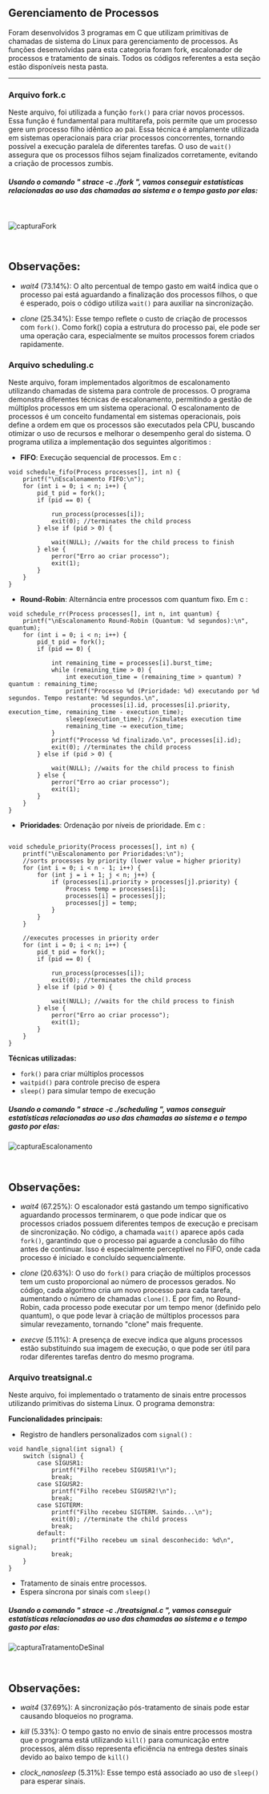 ## Gerenciamento de Processos

Foram desenvolvidos 3 programas em C que utilizam primitivas de chamadas de sistema do Linux para gerenciamento de processos. As funções desenvolvidas para esta categoria foram fork, escalonador de processos e tratamento de sinais. Todos os códigos referentes a esta seção estão disponíveis nesta pasta.

---

### Arquivo fork.c

Neste arquivo, foi utilizada a função `fork()` para criar novos processos. Essa função é fundamental para multitarefa, pois permite que um processo gere um processo filho idêntico ao pai. Essa técnica é amplamente utilizada em sistemas operacionais para criar processos concorrentes, tornando possível a execução paralela de diferentes tarefas. O uso de `wait()` assegura que os processos filhos sejam finalizados corretamente, evitando a criação de processos zumbis.



##### Usando o comando " strace -c ./fork ", vamos conseguir estatísticas relacionadas ao uso das chamadas ao sistema e o tempo gasto por elas: 
<p>&nbsp;</p>







![capturaFork](https://github.com/user-attachments/assets/c20a6304-d2ed-4070-bd30-1ea86e795d57)
<p>&nbsp;</p>


## Observações:

- *wait4* (73.14%): O alto percentual de tempo gasto em wait4 indica que o processo pai está aguardando a finalização dos processos filhos, o que é esperado, pois o código utiliza `wait()` para auxiliar na sincronizaçâo.

- *clone* (25.34%): Esse tempo reflete o custo de criação de processos com `fork()`. Como fork() copia a estrutura do processo pai, ele pode ser uma operação cara, especialmente se muitos processos forem criados rapidamente.


### Arquivo scheduling.c

Neste arquivo, foram implementados algoritmos de escalonamento utilizando chamadas de sistema para controle de processos. O programa demonstra diferentes técnicas de escalonamento, permitindo a gestão de múltiplos processos em um sistema operacional. O escalonamento de processos é um conceito fundamental em sistemas operacionais, pois define a ordem em que os processos são executados pela CPU, buscando otimizar o uso de recursos e melhorar o desempenho geral do sistema. O programa utiliza a implementação dos seguintes algoritimos :

- **FIFO**: Execução sequencial de processos. Em c :
```
void schedule_fifo(Process processes[], int n) {
    printf("\nEscalonamento FIFO:\n");
    for (int i = 0; i < n; i++) {
        pid_t pid = fork();
        if (pid == 0) {

            run_process(processes[i]);
            exit(0); //terminates the child process
        } else if (pid > 0) {

            wait(NULL); //waits for the child process to finish
        } else {
            perror("Erro ao criar processo");
            exit(1);
        }
    }
}
```

- **Round-Robin**: Alternância entre processos com quantum fixo. Em c :

```
void schedule_rr(Process processes[], int n, int quantum) {
    printf("\nEscalonamento Round-Robin (Quantum: %d segundos):\n", quantum);
    for (int i = 0; i < n; i++) {
        pid_t pid = fork();
        if (pid == 0) {

            int remaining_time = processes[i].burst_time;
            while (remaining_time > 0) {
                int execution_time = (remaining_time > quantum) ? quantum : remaining_time;
                printf("Processo %d (Prioridade: %d) executando por %d segundos. Tempo restante: %d segundos.\n",
                       processes[i].id, processes[i].priority, execution_time, remaining_time - execution_time);
                sleep(execution_time); //simulates execution time
                remaining_time -= execution_time;
            }
            printf("Processo %d finalizado.\n", processes[i].id);
            exit(0); //terminates the child process
        } else if (pid > 0) {

            wait(NULL); //waits for the child process to finish
        } else {
            perror("Erro ao criar processo");
            exit(1);
        }
    }
}
```  
- **Prioridades**: Ordenação por níveis de prioridade. Em c :

```

void schedule_priority(Process processes[], int n) {
    printf("\nEscalonamento por Prioridades:\n");
    //sorts processes by priority (lower value = higher priority)
    for (int i = 0; i < n - 1; i++) {
        for (int j = i + 1; j < n; j++) {
            if (processes[i].priority > processes[j].priority) {
                Process temp = processes[i];
                processes[i] = processes[j];
                processes[j] = temp;
            }
        }
    }

    //executes processes in priority order
    for (int i = 0; i < n; i++) {
        pid_t pid = fork();
        if (pid == 0) {

            run_process(processes[i]);
            exit(0); //terminates the child process
        } else if (pid > 0) {

            wait(NULL); //waits for the child process to finish
        } else {
            perror("Erro ao criar processo");
            exit(1);
        }
    }
}

```
**Técnicas utilizadas:**
- `fork()` para criar múltiplos processos
- `waitpid()` para controle preciso de espera
- `sleep()` para simular tempo de execução

##### Usando o comando " strace -c ./scheduling ", vamos conseguir estatísticas relacionadas ao uso das chamadas ao sistema e o tempo gasto por elas: 
![capturaEscalonamento](https://github.com/user-attachments/assets/942cd56d-e4e2-401a-9aee-53e48e7ae87b)
<p>&nbsp;</p>


## Observações:

- *wait4* (67.25%): O escalonador está gastando um tempo significativo aguardando processos terminarem, o que pode indicar que os processos criados possuem diferentes tempos de execução e precisam de sincronização. No código, a chamada `wait()` aparece após cada `fork()`, garantindo que o processo pai aguarde a conclusão do filho antes de continuar. Isso é especialmente perceptível no FIFO, onde cada processo é iniciado e concluído sequencialmente.

- *clone* (20.63%): O uso do `fork()` para criação de múltiplos processos tem um custo proporcional ao número de processos gerados. No código, cada algoritmo cria um novo processo para cada tarefa, aumentando o número de chamadas `clone()`. E por fim, no Round-Robin, cada processo pode executar por um tempo menor (definido pelo quantum), o que pode levar à criação de múltiplos processos para simular revezamento, tornando "clone" mais frequente.

- *execve* (5.11%): A presença de execve indica que alguns processos estão substituindo sua imagem de execução, o que pode ser útil para rodar diferentes tarefas dentro do mesmo programa.


### Arquivo treatsignal.c

Neste arquivo, foi implementado o tratamento de sinais entre processos utilizando primitivas do sistema Linux. O programa demonstra:

**Funcionalidades principais:**
- Registro de handlers personalizados com `signal()` :
```
void handle_signal(int signal) {
    switch (signal) {
        case SIGUSR1:
            printf("Filho recebeu SIGUSR1!\n");
            break;
        case SIGUSR2:
            printf("Filho recebeu SIGUSR2!\n");
            break;
        case SIGTERM:
            printf("Filho recebeu SIGTERM. Saindo...\n");
            exit(0); //terminate the child process
            break;
        default:
            printf("Filho recebeu um sinal desconhecido: %d\n", signal);
            break;
    }
}
```
- Tratamento de sinais entre processos.
- Espera síncrona por sinais com `sleep()`



##### Usando o comando " strace -c ./treatsignal.c ", vamos conseguir estatísticas relacionadas ao uso das chamadas ao sistema e o tempo gasto por elas: 
![capturaTratamentoDeSinal](https://github.com/user-attachments/assets/5c50d952-e9d0-419f-b5ec-763d7892233c)
<p>&nbsp;</p>

## Observações:

- *wait4* (37.69%): A sincronização pós-tratamento de sinais pode estar causando bloqueios no programa.

- *kill* (5.33%): O tempo gasto no envio de sinais entre processos mostra que o programa está utilizando `kill()` para comunicação entre processos, além disso representa eficiência na entrega destes sinais devido ao baixo tempo de `kill()`

- *clock_nanosleep* (5.31%): Esse tempo está associado ao uso de `sleep()` para esperar sinais. 



